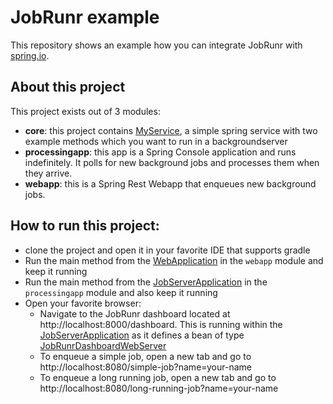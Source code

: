 # JobRunr example

This repository shows an example how you can integrate JobRunr with [spring.io](https://spring.io/).

## About this project
This project exists out of 3 modules:
- **core**: this project contains [MyService](core/src/main/java/org/jobrunr/examples/services/MyService.java), a simple spring service with two example methods which you want to run in a backgroundserver  
- **processingapp**: this app is a Spring Console application and runs indefinitely. It polls for new background jobs and processes them when they arrive.  
- **webapp**: this is a Spring Rest Webapp that enqueues new background jobs. 

## How to run this project:
- clone the project and open it in your favorite IDE that supports gradle
- Run the main method from the [WebApplication](webapp/src/main/java/org/jobrunr/examples/webapp/WebApplication.java) in the `webapp` module and keep it running
- Run the main method from the [JobServerApplication](master/processingapp/src/main/java/org/jobrunr/examples/processingapp/JobServerApplication.java) in the `processingapp` module and also keep it running
- Open your favorite browser:
  - Navigate to the JobRunr dashboard located at http://localhost:8000/dashboard. This is running within the [JobServerApplication](master/processingapp/src/main/java/org/jobrunr/examples/processingapp/JobServerApplication.java) as it defines a bean of type [JobRunrDashboardWebServer](https://github.com/jobrunr/jobrunr/blob/master/core/src/main/java/org/jobrunr/dashboard/JobRunrDashboardWebServer.java)
  - To enqueue a simple job, open a new tab and go to http://localhost:8080/simple-job?name=your-name
  - To enqueue a long running job, open a new tab and go to http://localhost:8080/long-running-job?name=your-name
